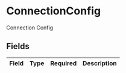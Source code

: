 # ConnectionConfig

Connection Config


## Fields

| Field       | Type        | Required    | Description |
| ----------- | ----------- | ----------- | ----------- |